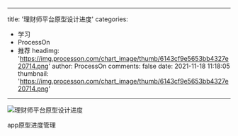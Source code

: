
---
title: '理财师平台原型设计进度'
categories: 
 - 学习
 - ProcessOn
 - 推荐
headimg: 'https://img.processon.com/chart_image/thumb/6143cf9e5653bb4327e20714.png'
author: ProcessOn
comments: false
date: 2021-11-18 11:18:05
thumbnail: 'https://img.processon.com/chart_image/thumb/6143cf9e5653bb4327e20714.png'
---

<div>   
<img class="thumb" alt="理财师平台原型设计进度" src="https://img.processon.com/chart_image/thumb/6143cf9e5653bb4327e20714.png" referrerpolicy="no-referrer">
<p>app原型进度管理</p>  
</div>
            